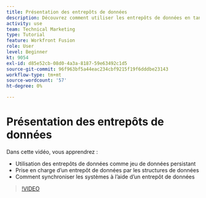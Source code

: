 ```yaml
---
title: Présentation des entrepôts de données
description: Découvrez comment utiliser les entrepôts de données en tant que jeu de données persistant et comment les structures de données prennent en charge un entrepôt de données dans [!DNL Adobe Workfront Fusion].
activity: use
team: Technical Marketing
type: Tutorial
feature: Workfront Fusion
role: User
level: Beginner
kt: 9054
exl-id: d85e52cb-08d0-4a3a-8187-59e63492c1d5
source-git-commit: 96f963bf5a44eac234cbf9215f19f6dddbe23143
workflow-type: tm+mt
source-wordcount: '57'
ht-degree: 0%

---
```


# Présentation des entrepôts de données

Dans cette vidéo, vous apprendrez :

* Utilisation des entrepôts de données comme jeu de données persistant
* Prise en charge d’un entrepôt de données par les structures de données
* Comment synchroniser les systèmes à l’aide d’un entrepôt de données

>[!VIDEO](https://video.tv.adobe.com/v/335295/?quality=12)
